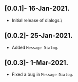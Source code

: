 ## [0.0.1]- 16-Jan-2021.

* Initial release of dialogs.\

## [0.0.2]- 25-Jan-2021.

* Added `Message Dialog`.

## [0.0.3]- 1-Mar-2021.

* Fixed a bug in `Message Dialog`.
